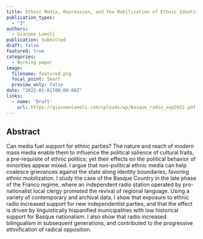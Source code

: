 ```yaml
---
title: Ethnic Media, Repression, and the Mobilization of Ethnic Identity
publication_types:
  - "3"
authors:
  - Giacomo Lemoli
publication: Submitted
draft: false
featured: true
categories:
  - Working paper
image:
  filename: featured.png
  focal_point: Smart
  preview_only: false
date: "2022-01-01T00:00:00Z"
links:
  - name: 'Draft'
    url: https://giacomolemoli.com/uploads/wp/Basque_radio_sep2022.pdf
---
```


## Abstract

Can media fuel support for ethnic parties? The nature and reach of modern mass media enable them to influence the political salience of cultural traits, a pre-requisite of ethnic politics; yet their effects on the political behavior of minorities appear mixed. I argue that non-political ethnic media can help coalesce grievances against the state along identity boundaries, favoring ethnic mobilization. I study the case of the Basque Country in the late phase of the Franco regime, where an independent radio station operated by pro-nationalist local clergy promoted the revival of regional language. Using a variety of contemporary and archival data, I show that exposure to ethnic radio increased support for new independentist parties, and that the effect is driven by linguistically hispanified municipalities with low historical support for Basque nationalism. I also show that radio increased bilingualism in subsequent generations, and contributed to the progressive ethnification of radical opposition.

